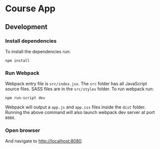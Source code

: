# Course App

## Development

### Install dependencies

To install the dependencies run:

```
npm install
```

### Run Webpack

Webpack entry file is `src/index.jsx`. The `src` folder has all JavaScript source files. SASS files are in the `src/styles` folder. To run webpack run:

```
npm run-script dev
```

Webpack will output a `app.js` and `app.css` files inside the `dist` folder. Running the above command will also launch webpack dev server at port `8080`.

### Open browser

And navigate to [http://localhost:8080](http://localhost:8080).
